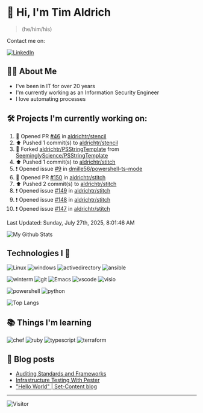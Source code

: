 # 👋 Hi, I'm Tim Aldrich

> (he/him/his)

Contact me on:

<a href="https://www.linkedin.com/in/timothy-r-aldrich/?lipi=urn%3Ali%3Apage%3Ad_flagship3_feed%3BMS0i193dS%2Fi6SvBKYxyEnQ%3D%3D">![LinkedIn](https://img.shields.io/badge/LinkedIn-0077B5?style=for-the-badge&logo=linkedin&logoColor=white)</a>



## 👩‍💻 About Me

- I've been in IT for over 20 years
- I'm currently working as an Information Security Engineer
- I love automating processes

## 🛠️ Projects I'm currently working on:


<!--RECENT_ACTIVITY:start-->
1. 💪 Opened PR [#46](https://github.com/aldrichtr/stencil/pull/46) in [aldrichtr/stencil](https://github.com/aldrichtr/stencil)<br>
2. ⬆️ Pushed 1 commit(s) to [aldrichtr/stencil](https://github.com/aldrichtr/stencil)<br>
3. 🔱 Forked [aldrichtr/PSStringTemplate](https://github.com/aldrichtr/PSStringTemplate) from [SeeminglyScience/PSStringTemplate](https://github.com/SeeminglyScience/PSStringTemplate)<br>
4. ⬆️ Pushed 1 commit(s) to [aldrichtr/stitch](https://github.com/aldrichtr/stitch)<br>
5. ❗️ Opened issue [#9](https://github.com/dmille56/powershell-ts-mode/issues/9) in [dmille56/powershell-ts-mode](https://github.com/dmille56/powershell-ts-mode)<br>
6. 💪 Opened PR [#150](https://github.com/aldrichtr/stitch/pull/150) in [aldrichtr/stitch](https://github.com/aldrichtr/stitch)<br>
7. ⬆️ Pushed 2 commit(s) to [aldrichtr/stitch](https://github.com/aldrichtr/stitch)<br>
8. ❗️ Opened issue [#149](https://github.com/aldrichtr/stitch/issues/149) in [aldrichtr/stitch](https://github.com/aldrichtr/stitch)<br>
9. ❗️ Opened issue [#148](https://github.com/aldrichtr/stitch/issues/148) in [aldrichtr/stitch](https://github.com/aldrichtr/stitch)<br>
10. ❗️ Opened issue [#147](https://github.com/aldrichtr/stitch/issues/147) in [aldrichtr/stitch](https://github.com/aldrichtr/stitch)<br>
<!--RECENT_ACTIVITY:end-->

<!--RECENT_ACTIVITY:last_update-->
Last Updated: Sunday, July 27th, 2025, 8:01:46 AM
<!--RECENT_ACTIVITY:last_update_end-->


<!--
  Configuration for the Github stats widget:
  https://github.com/anuraghazra/github-readme-stats
-->
![My Github Stats](https://github-readme-stats.vercel.app/api?username=aldrichtr&count_private=true&show=prs_merged,reviews&show_icons=true&theme=onedark)

## Technologies I 💖



<!--
  these urls are helpful in creating these:
  https://simpleicons.org/
  https://github.com/simple-icons/simple-icons/blob/develop/slugs.md
  https://shields.io/category/activity
-->

![Linux](https://img.shields.io/badge/linux-282C34?logo=linux&logoColor=white&style=plastic)
![windows](https://img.shields.io/badge/windows-282C34?logo=windows&style=plastic)
![activedirectory](https://img.shields.io/badge/activedirectory-282C34?logo=microsoft&style=plastic)
![ansible](https://img.shields.io/badge/ansible-282C34?logo=ansible&style=plastic)

![winterm](https://img.shields.io/badge/winterm-282C34?logo=windowsterminal&style=plastic)
![git](https://img.shields.io/badge/git-282C34?logo=git&logoColor=F05032&style=plastic)
![Emacs](https://img.shields.io/badge/gnuemacs-282C34?logo=gnuemacs&logoColor=blueviolet&style=plastic)
![vscode](https://img.shields.io/badge/vscode-282C34?logo=visualstudiocode&style=plastic)
![visio](https://img.shields.io/badge/visio-282C34?logo=microsoftvisio&style=plastic)

![powershell](https://img.shields.io/badge/powershell-282C34?logo=powershell&style=plastic)
![python](https://img.shields.io/badge/python-282C34?logo=python&style=282C34plastic)

![Top Langs](https://github-readme-stats.vercel.app/api/top-langs/?username=aldrichtr&layout=donut-vertical&theme=onedark)

## 📚 Things I'm learning

![chef](https://img.shields.io/badge/chef-282C34?logo=chef&style=plastic)
![ruby](https://img.shields.io/badge/ruby-282C34?logo=ruby&style=plastic)
![typescript](https://img.shields.io/badge/typescript-282C34?logo=typescript&style=plastic)
![terraform](https://img.shields.io/badge/terraform-282C34?logo=terraform&style=plastic)

## 📃 Blog posts

<!-- BLOG-POST-LIST:START -->
- [Auditing Standards and Frameworks](https://aldrichtr.github.io/posts/auditing-standards-and-frameworks/)
- [Infrastructure Testing With Pester](https://aldrichtr.github.io/posts/infrastructure-testing-with-pester/)
- [&quot;Hello World&quot; | Set-Content blog](https://aldrichtr.github.io/posts/my-first-post/)
<!-- BLOG-POST-LIST:END -->

---

![Visitor](https://visitor-badge.laobi.icu/badge?page_id=aldrichtr.aldrichtr)
